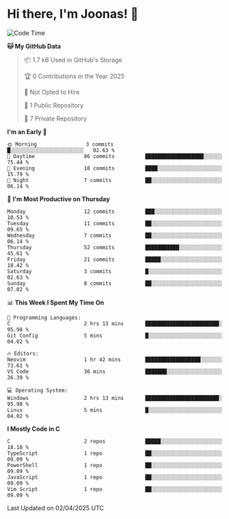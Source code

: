 <!--<a href="https://github.com/anuraghazra/github-readme-stats">
  <img align="center" height=200 src="https://readme-stats-git-main-joonas45s-projects.vercel.app/api?username=Joonas45&hide=stars&show_icons=true&theme=monokai" />
</a>
<a href="">
  <img align="center" width=300 src="https://readme-stats-git-main-joonas45s-projects.vercel.app/api/top-langs?username=Joonas45&theme=monokai&layout=compact" />
</a>-->
<!--
<a href="">
  <img align="center" height=125 width=600 src="https://readme-stats-git-main-joonas45s-projects.vercel.app/api/wakatime?username=Joonas45&theme=monokai&layout=compact" />
</a>
-->

# Hi there, I'm Joonas! :wave:


<!--START_SECTION:waka-->
![Code Time](http://img.shields.io/badge/Code%20Time-248%20hrs%2016%20mins-blue)

**🐱 My GitHub Data** 

> 📦 1.7 kB Used in GitHub's Storage 
 > 
> 🏆 0 Contributions in the Year 2025
 > 
> 🚫 Not Opted to Hire
 > 
> 📜 1 Public Repository 
 > 
> 🔑 7 Private Repository 
 > 
**I'm an Early 🐤** 

```text
🌞 Morning                3 commits           █░░░░░░░░░░░░░░░░░░░░░░░░   02.63 % 
🌆 Daytime                86 commits          ███████████████████░░░░░░   75.44 % 
🌃 Evening                18 commits          ████░░░░░░░░░░░░░░░░░░░░░   15.79 % 
🌙 Night                  7 commits           ██░░░░░░░░░░░░░░░░░░░░░░░   06.14 % 
```
📅 **I'm Most Productive on Thursday** 

```text
Monday                   12 commits          ███░░░░░░░░░░░░░░░░░░░░░░   10.53 % 
Tuesday                  11 commits          ██░░░░░░░░░░░░░░░░░░░░░░░   09.65 % 
Wednesday                7 commits           ██░░░░░░░░░░░░░░░░░░░░░░░   06.14 % 
Thursday                 52 commits          ███████████░░░░░░░░░░░░░░   45.61 % 
Friday                   21 commits          █████░░░░░░░░░░░░░░░░░░░░   18.42 % 
Saturday                 3 commits           █░░░░░░░░░░░░░░░░░░░░░░░░   02.63 % 
Sunday                   8 commits           ██░░░░░░░░░░░░░░░░░░░░░░░   07.02 % 
```


📊 **This Week I Spent My Time On** 

```text
💬 Programming Languages: 
C                        2 hrs 13 mins       ████████████████████████░   95.98 % 
Git Config               5 mins              █░░░░░░░░░░░░░░░░░░░░░░░░   04.02 % 

🔥 Editors: 
Neovim                   1 hr 42 mins        ██████████████████░░░░░░░   73.61 % 
VS Code                  36 mins             ███████░░░░░░░░░░░░░░░░░░   26.39 % 

💻 Operating System: 
Windows                  2 hrs 13 mins       ████████████████████████░   95.98 % 
Linux                    5 mins              █░░░░░░░░░░░░░░░░░░░░░░░░   04.02 % 
```

**I Mostly Code in C** 

```text
C                        2 repos             █████░░░░░░░░░░░░░░░░░░░░   18.18 % 
TypeScript               1 repo              ██░░░░░░░░░░░░░░░░░░░░░░░   09.09 % 
PowerShell               1 repo              ██░░░░░░░░░░░░░░░░░░░░░░░   09.09 % 
JavaScript               1 repo              ██░░░░░░░░░░░░░░░░░░░░░░░   09.09 % 
Vim Script               1 repo              ██░░░░░░░░░░░░░░░░░░░░░░░   09.09 % 
```




 Last Updated on 02/04/2025 UTC
<!--END_SECTION:waka-->
